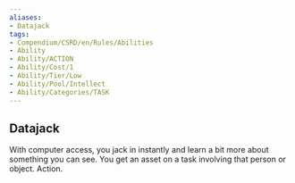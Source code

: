 ```yaml
---
aliases:
- Datajack
tags:
- Compendium/CSRD/en/Rules/Abilities
- Ability
- Ability/ACTION
- Ability/Cost/1
- Ability/Tier/Low
- Ability/Pool/Intellect
- Ability/Categories/TASK
---
```


  
## Datajack  
With computer access, you jack in instantly and learn a bit more about something you can see. You get an asset on a task involving that person or object. Action. 